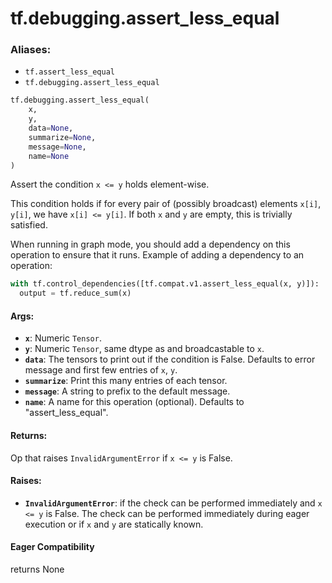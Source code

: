 <div itemscope itemtype="http://developers.google.com/ReferenceObject">
<meta itemprop="name" content="tf.debugging.assert_less_equal" />
<meta itemprop="path" content="Stable" />
</div>

# tf.debugging.assert_less_equal

### Aliases:

* `tf.assert_less_equal`
* `tf.debugging.assert_less_equal`

``` python
tf.debugging.assert_less_equal(
    x,
    y,
    data=None,
    summarize=None,
    message=None,
    name=None
)
```

Assert the condition `x <= y` holds element-wise.

This condition holds if for every pair of (possibly broadcast) elements
`x[i]`, `y[i]`, we have `x[i] <= y[i]`.
If both `x` and `y` are empty, this is trivially satisfied.

When running in graph mode, you should add a dependency on this operation
to ensure that it runs. Example of adding a dependency to an operation:

```python
with tf.control_dependencies([tf.compat.v1.assert_less_equal(x, y)]):
  output = tf.reduce_sum(x)
```

#### Args:

* <b>`x`</b>:  Numeric `Tensor`.
* <b>`y`</b>:  Numeric `Tensor`, same dtype as and broadcastable to `x`.
* <b>`data`</b>:  The tensors to print out if the condition is False.  Defaults to
    error message and first few entries of `x`, `y`.
* <b>`summarize`</b>: Print this many entries of each tensor.
* <b>`message`</b>: A string to prefix to the default message.
* <b>`name`</b>: A name for this operation (optional).  Defaults to "assert_less_equal".


#### Returns:

Op that raises `InvalidArgumentError` if `x <= y` is False.



#### Raises:

* <b>`InvalidArgumentError`</b>: if the check can be performed immediately and
    `x <= y` is False. The check can be performed immediately during 
    eager execution or if `x` and `y` are statically known.

#### Eager Compatibility
returns None

